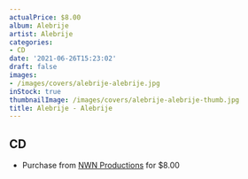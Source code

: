 ```yaml
---
actualPrice: $8.00
album: Alebrije
artist: Alebrije
categories:
- CD
date: '2021-06-26T15:23:02'
draft: false
images:
- /images/covers/alebrije-alebrije.jpg
inStock: true
thumbnailImage: /images/covers/alebrije-alebrije-thumb.jpg
title: Alebrije - Alebrije
---
```


## CD
* Purchase from [NWN Productions](http://shop.nwnprod.com/index.php?route=product/product&path=93&product_id=1589&sort=pd.name&order=ASC) for $8.00
